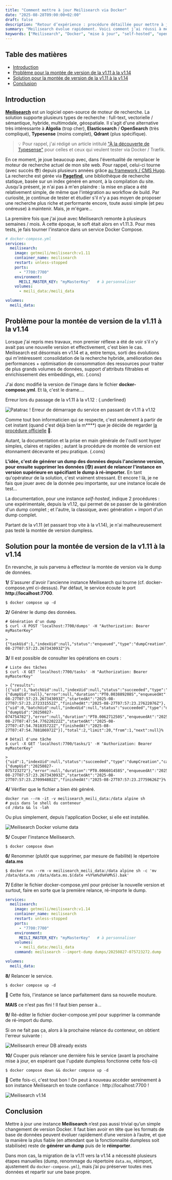 ```yaml
---
title: "Comment mettre à jour Meilisearch via Docker"
date: "2025-08-28T09:00:00+02:00"
draft: false
description: "Retour d’expérience : procédure détaillée pour mettre à jour une instance Meilisearch auto-hébergée dans Docker, de la v1.11 à la v1.14."
summary: "Meilisearch évolue rapidement. Voici comment j’ai réussi à mettre à jour mon instance Docker de la v1.11 à la v1.14, en passant par la génération d’un dump et son import dans la nouvelle version."
keywords: ["Meilisearch", "Docker", "mise à jour", "self-hosted", "open-source", "full-text search", "hybrid search"]
---
```


## Table des matières
- [Introduction](#introduction)
- [Problème pour la montée de version de la v1.11 à la v1.14](#problème-pour-la-montée-de-version-de-la-v111-à-la-v114)
- [Solution pour la montée de version de la v1.11 à la v1.14](#solution-pour-la-montée-de-version-de-la-v111-à-la-v114)
- [Conclusion](#conclusion)

## Introduction

[**Meilisearch**](https://www.meilisearch.com) est un logiciel open-source de moteur de recherche. La solution supporte plusieurs types de recherche : full-text, vectorielle / sémantique, hybride, multimodale, géospatiale. Il s'agit d'une alternative très intéressante à **Algolia** (trop cher), **Elasticsearch** / **OpenSearch** (très compliqué), **Typesense** (moins complet), **Qdrant** (plus spécifique).

> 💡 Pour rappel, j'ai rédigé un article intitulé ["À la découverte de Typesense"](/posts/a-la-decouverte-de-typesense-le-moteur-de-recherche-open-source) pour celles et ceux qui veulent tester via Docker / Træfik.

En ce moment, je joue beaucoup avec, dans l'éventualité de remplacer le moteur de recherche actuel de mon site web. Pour rappel, celui-ci tourne (avec succès 😎) depuis plusieurs années grâce [au framework / CMS Hugo](https://gohugo.io). La recherche est gérée via [**Pagefind**](https://pagefind.app), une bibliothèque de recherche statique, basée sur un index généré en amont, à la compilation du site. Jusqu'à présent, je n'ai pas à m'en plaindre : la mise en place a été relativement simple, de même que l'intégration au workflow de build. Par curiosité, je continue de tester et étudier s'il n'y a pas moyen de proposer une recherche plus riche et performante encore, toute aussi simple (et peu onéreuse) à maintenir. Mais, je m'égare…

La première fois que j'ai joué avec Meilisearch remonte à plusieurs semaines / mois. À cette époque, le soft était alors en v1.11.3. Pour mes tests, je fais tourner l'instance dans un service Docker Compose.

```yaml
# docker-compose.yml
services:
  meilisearch:
    image: getmeili/meilisearch:v1.11
    container_name: meilisearch
    restart: unless-stopped
    ports:
      - "7700:7700"
    environment:
      MEILI_MASTER_KEY: "myMasterKey"   # à personnaliser
    volumes:
      - meili_data:/meili_data

volumes:
  meili_data:
```

## Problème pour la montée de version de la v1.11 à la v1.14

Lorsque j'ai repris mes travaux, mon premier réflexe a été de voir s'il n'y avait pas une nouvelle version et effectivement, c'est bien le cas. Meilisearch est désormais en v1.14 et a, entre temps, sorti des évolutions qui m'intéressent :consolidation de la recherche hybride, amélioration des performances + optimisation de consommation des ressources pour traiter de plus grands volumes de données, support d'attributs filtrables et enrichissement des embeddings, etc.
{.cons}

J'ai donc modifié la version de l'image dans le fichier **docker-compose.yml**. Et là, c'est le drame….

Erreur lors du passage de la v1.11 à la v1.12 :
{.underlined}

![Patatrac ! Erreur de démarrage du service en passant de v1.11 à v1.12](meilisearch-error-after-upgrade.png)

Comme tout bon informaticien qui se respecte, c'est seulement à partir de cet instant (quand c'est déjà bien la m****) que je décide de regarder [la procédure officielle](https://www.meilisearch.com/docs/learn/update_and_migration/updating#updating-a-self-hosted-meilisearch-instance) 🤡.

Autant, la documentation et la prise en main générale de l'outil sont hyper simples, claires et rapides ; autant la procédure de montée de version est étonnament décevante et peu pratique.
{.cons}

**L'idée, c'est de générer un dump des données depuis l'ancienne version, pour ensuite supprimer les données (😰) avant de relancer l'instance en version supérieure en spécifiant le dump à ré-importer.** En tant qu'opérateur de la solution, c'est vraiment stressant. Et encore ! là, je ne fais que jouer avec de la donnée peu importante, sur une instance locale de test…

La documentation, pour une instance *self-hosted*, indique 2 procédures : une expérimentale, depuis la v1.12, qui permet de se passer de la génération d'un dump complet ; et l'autre, la classique, avec génération + import d'un dump complet.

Partant de la v1.11 (et passant trop vite à la v1.14), je n'ai malheureusement pas testé la montée de version dumpless.

## Solution pour la montée de version de la v1.11 à la v1.14

En revanche, je suis parvenu à effecteur la montée de version via le dump de données.

**1/** S'assurer d'avoir l'ancienne instance Meilisearch qui tourne (cf. docker-compose.yml ci-dessus). Par défaut, le service écoute le port **http://localhost:7700**.

```shell
$ docker compose up -d
```

**2/** Générer le dump des données.

```shell
# Génération d'un dump
$ curl -X POST 'localhost:7700/dumps' -H "Authorization: Bearer myMasterKey"

> {"taskUid":1,"indexUid":null,"status":"enqueued","type":"dumpCreation","enqueuedAt":"2025-08-27T07:57:23.267343093Z"}%
```

**3/** Il est possible de consulter les opérations en cours :

```shell
# Liste des tâches
$ curl -X GET 'localhost:7700/tasks' -H "Authorization: Bearer myMasterKey"

> {"results":[{"uid":1,"batchUid":null,"indexUid":null,"status":"succeeded","type":"dumpCreation","canceledBy":null,"details":{"dumpUid":null},"error":null,"duration":"PT0.003889208S","enqueuedAt":"2025-08-27T07:57:23.267343093Z","startedAt":"2025-08-27T07:57:23.272331552Z","finishedAt":"2025-08-27T07:57:23.27622076Z"},{"uid":0,"batchUid":null,"indexUid":null,"status":"succeeded","type":"dumpCreation","canceledBy":null,"details":{"dumpUid":"20250827-074754782"},"error":null,"duration":"PT0.006271250S","enqueuedAt":"2025-08-27T07:47:54.776220222Z","startedAt":"2025-08-27T07:47:54.781835722Z","finishedAt":"2025-08-27T07:47:54.788106972Z"}],"total":2,"limit":20,"from":1,"next":null}%
```

```shell
# Détail d'une tâche
$ curl -X GET 'localhost:7700/tasks/1' -H "Authorization: Bearer myMasterKey"

> {"uid":1,"indexUid":null,"status":"succeeded","type":"dumpCreation","canceledBy":null,"details":{"dumpUid":"20250827-075723272"},"error":null,"duration":"PT0.006601458S","enqueuedAt":"2025-08-27T07:57:23.267343093Z","startedAt":"2025-08-27T07:57:23.270994802Z","finishedAt":"2025-08-27T07:57:23.27759626Z"}%
```

**4/** Vérifier que le fichier a bien été généré.

```shell
docker run --rm -it -v meilisearch_meili_data:/data alpine sh
# puis dans le shell du conteneur
cd /data && ls -lah
```

Ou plus simplement, depuis l'application Docker, si elle est installée.

![Meilisearch Docker volume data](meilisearch-docker-volume-data.png)

**5/** Couper l'instance Meilisearch.

```shell
$ docker compose down
```

**6/** Renommer (plutôt que supprimer, par mesure de fiabilité) le répertoire **data.ms**

```shell
$ docker run --rm -v meilisearch_meili_data:/data alpine sh -c 'mv /data/data.ms /data/data.ms.$(date +%Y%m%d%H%M%S).bak'
```
**7/** Editer le fichier docker-compose.yml pour préciser la nouvelle version et surtout, faire en sorte que la première relance, ré-importe le dump.

```yaml
services:
  meilisearch:
    image: getmeili/meilisearch:v1.14
    container_name: meilisearch
    restart: unless-stopped
    ports:
      - "7700:7700"
    environment:
      MEILI_MASTER_KEY: "myMasterKey"   # à personnaliser
    volumes:
      - meili_data:/meili_data
    command: meilisearch --import-dump dumps/20250827-075723272.dump

volumes:
  meili_data:
```

**8/** Relancer le service.

```shell
$ docker compose up -d
```

🎉 Cette fois, l'instance se lance parfaitement dans sa nouvelle mouture.

**MAIS** ce n'est pas fini !  Il faut bien penser à…

**9/** Ré-éditer le fichier docker-compose.yml pour supprimer la commande de ré-import du dump.

Si on ne fait pas ça, alors à la prochaine relance du conteneur, on obtient l'erreur suivante :

![Meilisearch erreur DB already exists](meilisearch-error-db-already-existant.png)

**10/** Couper puis relancer une dernière fois le service (avant la prochaine mise à jour, en espérant que l'update dumpless fonctionne cette fois-ci)

```shell
$ docker compose down && docker compose up -d
```

🚀 Cette fois-ci, c'est tout bon ! On peut à nouveau accéder sereinement à son instance Meilisearch en toute confiance : http://localhost:7700 !

![Meilisearch v1.14](meilisearch-v1.14.png)

## Conclusion

Mettre à jour une instance **Meilisearch** n’est pas aussi trivial qu’un simple changement de version Docker. Il faut bien avoir en tête que les formats de base de données peuvent évoluer rapidement d’une version à l’autre, et que la manière la plus fiable (en attendant que la fonctionnalité dumpless soit stabilisée) reste de **générer un dump** puis de le **réimporter**.  

Dans mon cas, la migration de la v1.11 vers la v1.14 a nécessité plusieurs étapes manuelles (dump, renommage du répertoire `data.ms`, réimport, ajustement du `docker-compose.yml`), mais j’ai pu préserver toutes mes données et repartir sur une base propre.  
